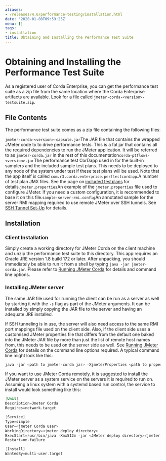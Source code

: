 ```yaml
---
aliases:
- /releases/4.0/performance-testing/installation.html
date: '2020-01-08T09:59:25Z'
menu: []
tags:
- installation
title: Obtaining and Installing the Performance Test Suite
---
```



# Obtaining and Installing the Performance Test Suite

As a registered user of Corda Enterprise, you can get the performance test suite as a zip file from the same location where the Corda
Enterprise artifacts are available. Look for a file called `jmeter-corda-<version>-testsuite.zip`.


## File Contents

The performance test suite comes as a zip file containing the following files:

`jmeter-corda-<version>-capsule.jar`The JAR file that contains the wrapped JMeter code to to drive performance tests. This is a fat jar that contains all the required
dependencies to run the JMeter application. It will be referred to as `jmeter-corda.jar` in the rest of this documentation`corda-ptflows-<version>.jar`The performance test CorDapp used in for the built-in samplers and the included sample test plans. This needs to
be deployed to any node of the system under test if these test plans will be used. Note that the app itself is called
`com.r3.corda.enterprise.perftestcordapp`.A number of test plan JMX files. See the page on [included testplans](jmeter-testplans.md#included-testplans) for details.`jmeter.properties`An example of the `jmeter.properties` file used to configure JMeter. If you need a custom configuration, it is
recommended to base it on this file.`sample-server-rmi.config`An annotated sample for the server RMI mapping required to use remote JMeter over SSH tunnels. See [SSH Tunnel Set-Up](running-jmeter-corda.md#ssh-tunnel) for
details.
## Installation


### Client Installation

Simply create a working directory for JMeter Corda on the client machine and unzip the performance test suite to this
directory. This app requires an Oracle JRE version 1.8 build 172 or later. After unpacking,
you should immediately be able to run it from a shell by typing `java -jar jmeter-corda.jar`. Please refer to
[Running JMeter Corda](running-jmeter-corda.md) for details and command line options.



### Installing JMeter server

The same JAR file used for running the client can be run as a server as well by starting it with the `-s` flag as part
of the JMeter arguments. It can be installed by simply copying the JAR file to the server and having an adequate JRE
installed.

If SSH tunneling is in use, the server will also need access to the same RMI port mappings file used on the client side.
Also, if the client side uses a customised JMeter properties file that differs from the default one baked into the JMeter
JAR file by more than just the
list of remote host names from, this needs to be used on the server side as well. See [Running JMeter Corda](running-jmeter-corda.md)
for details on the command line options required. A typical command line might look like this:

```kotlin
java -jar <path to jmeter-corda jar> -XjmeterProperties <path to properties file> -XserverRmiMappings <path to RMI mappings file> -- -s
```

If you want to use JMeter Corda remotely, it is suggested to install the JMeter server as a system service on the servers
it is required to run on. Assuming a linux system with a systemd based run control, the service to install would look
something like this:

```kotlin
[Unit]
Description=Jmeter Corda
Requires=network.target

[Service]
Type=simple
User=<jmeter Corda user>
WorkingDirectory=<jmeter deploy directory>
ExecStart=/usr/bin/java -Xmx512m -jar <JMeter deploy directory>/jmeter-corda.jar -XjmeterProperties <path to properties file> -XserverRmiMappings <path to RMI mappings file> -- -s
Restart=on-failure

[Install]
WantedBy=multi-user.target
```

